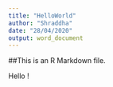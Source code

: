 ```yaml
---
title: "HelloWorld"
author: "Shraddha"
date: "28/04/2020"
output: word_document
---
```




##This is an R Markdown file. 

Hello !

